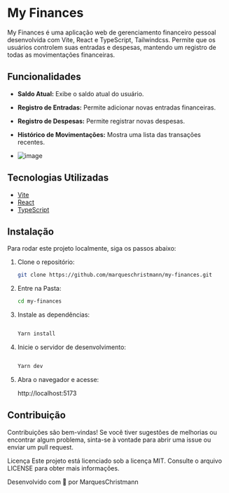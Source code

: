 # My Finances

My Finances é uma aplicação web de gerenciamento financeiro pessoal desenvolvida com Vite, React e TypeScript, Tailwindcss. Permite que os usuários controlem suas entradas e despesas, mantendo um registro de todas as movimentações financeiras.

## Funcionalidades

- **Saldo Atual:** Exibe o saldo atual do usuário.
- **Registro de Entradas:** Permite adicionar novas entradas financeiras.
- **Registro de Despesas:** Permite registrar novas despesas.
- **Histórico de Movimentações:** Mostra uma lista das transações recentes.

- ![image](https://github.com/marqueschristmann/MyFinances/assets/95880388/ee0871fc-3d28-4ba6-ba9f-0010570c0b7b)


## Tecnologias Utilizadas

- [Vite](https://vitejs.dev/)
- [React](https://reactjs.org/)
- [TypeScript](https://www.typescriptlang.org/)

## Instalação

Para rodar este projeto localmente, siga os passos abaixo:

1. Clone o repositório:

   ```bash
   git clone https://github.com/marqueschristmann/my-finances.git

2. Entre na Pasta:

   ```bash
   cd my-finances

3. Instale as dependências:

   ```bash
   
   Yarn install

4. Inicie o servidor de desenvolvimento:

   ```bash
   
   Yarn dev


5. Abra o navegador e acesse:
   
   http://localhost:5173


## Contribuição
Contribuições são bem-vindas! Se você tiver sugestões de melhorias ou encontrar algum problema, sinta-se à vontade para abrir uma issue ou enviar um pull request.

Licença
Este projeto está licenciado sob a licença MIT. Consulte o arquivo LICENSE para obter mais informações.

Desenvolvido com 💖 por MarquesChristmann

